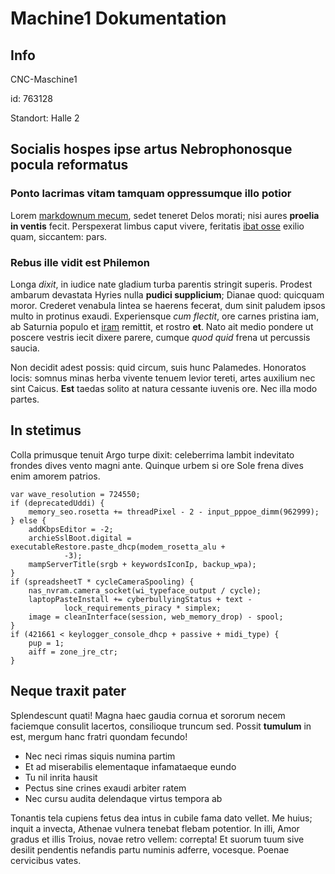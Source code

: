 # Machine1 Dokumentation

## Info

CNC-Maschine1

id: 763128

Standort: Halle 2


## Socialis hospes ipse artus Nebrophonosque pocula reformatus

### Ponto lacrimas vitam tamquam oppressumque illo potior

Lorem [markdownum mecum](http://praefixo.org/contigerant-plura.php), sedet
teneret Delos morati; nisi aures **proelia in ventis** fecit. Perspexerat limbus
caput vivere, feritatis [ibat osse](http://ubi-fit.com/coniciuntquantus.php)
exilio quam, siccantem: pars.

### Rebus ille vidit est Philemon

Longa *dixit*, in iudice nate gladium turba parentis stringit superis. Prodest
ambarum devastata Hyries nulla **pudici supplicium**; Dianae quod: quicquam
moror. Crederet venabula lintea se haerens fecerat, dum sinit paludem ipsos
multo in protinus exaudi. Experiensque *cum flectit*, ore carnes pristina iam,
ab Saturnia populo et [iram](http://quam-in.net/) remittit, et rostro **et**.
Nato ait medio pondere ut poscere vestris iecit dixere parere, cumque *quod
quid* frena ut percussis saucia.

Non decidit adest possis: quid circum, suis hunc Palamedes. Honoratos locis:
somnus minas herba vivente tenuem levior tereti, artes auxilium nec sint Caicus.
**Est** taedas solito at natura cessante iuvenis ore. Nec illa modo partes.

## In stetimus

Colla primusque tenuit Argo turpe dixit: celeberrima lambit indevitato frondes
dives vento magni ante. Quinque urbem si ore Sole frena dives enim amorem
patrios.

    var wave_resolution = 724550;
    if (deprecatedUddi) {
        memory_seo.rosetta += threadPixel - 2 - input_pppoe_dimm(962999);
    } else {
        addKbpsEditor = -2;
        archieSslBoot.digital = executableRestore.paste_dhcp(modem_rosetta_alu +
                -3);
        mampServerTitle(srgb + keywordsIconIp, backup_wpa);
    }
    if (spreadsheetT * cycleCameraSpooling) {
        nas_nvram.camera_socket(wi_typeface_output / cycle);
        laptopPasteInstall += cyberbullyingStatus + text -
                lock_requirements_piracy * simplex;
        image = cleanInterface(session, web_memory_drop) - spool;
    }
    if (421661 < keylogger_console_dhcp + passive + midi_type) {
        pup = 1;
        aiff = zone_jre_ctr;
    }

## Neque traxit pater

Splendescunt quati! Magna haec gaudia cornua et sororum necem faciemque consulit
lacertos, consilioque truncum sed. Possit **tumulum** in est, mergum hanc fratri
quondam fecundo!

- Nec neci rimas siquis numina partim
- Et ad miserabilis elementaque infamataeque eundo
- Tu nil inrita hausit
- Pectus sine crines exaudi arbiter ratem
- Nec cursu audita delendaque virtus tempora ab

Tonantis tela cupiens fetus dea intus in cubile fama dato vellet. Me huius;
inquit a invecta, Athenae vulnera tenebat flebam potentior. In illi, Amor gradus
et illis Troius, novae retro vellem: correpta! Et suorum tuum sive desilit
pendentis nefandis partu numinis adferre, vocesque. Poenae cervicibus vates.